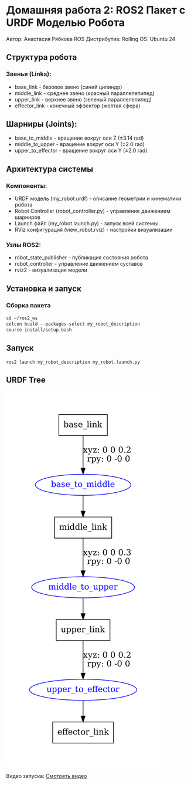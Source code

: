 # Домашняя работа 2: ROS2 Пакет с URDF Моделью Робота
Автор: Анастасия Рябкова
ROS Дистрибутив: Rolling
OS: Ubuntu 24

##  Структура робота
### Звенья (Links):
* base_link - базовое звено (синий цилиндр)
* middle_link - среднее звено (красный параллелепипед)
* upper_link - верхнее звено (зеленый параллелепипед)
* effector_link - конечный эффектор (желтая сфера)

## Шарниры (Joints):
* base_to_middle - вращение вокруг оси Z (±3.14 rad)
* middle_to_upper - вращение вокруг оси Y (±2.0 rad)
* upper_to_effector - вращение вокруг оси Y (±2.0 rad)

## Архитектура системы
### Компоненты:
* URDF модель (my_robot.urdf) - описание геометрии и кинематики робота
* Robot Controller (robot_controller.py) - управление движением шарниров
* Launch файл (my_robot.launch.py) - запуск всей системы
* RViz конфигурация (view_robot.rviz) - настройки визуализации

### Узлы ROS2:
* robot_state_publisher - публикация состояния робота
* robot_controller - управление движением суставов
* rviz2 - визуализация модели

## Установка и запуск
### Сборка пакета
```
cd ~/ros2_ws
colcon build --packages-select my_robot_description
source install/setup.bash
```

## Запуск
```
ros2 launch my_robot_description my_robot.launch.py
```

## URDF Tree
![URDF Tree](my_robot-1.png)

Видео запуска: [Смотреть видео](videos/demo.mp4)

